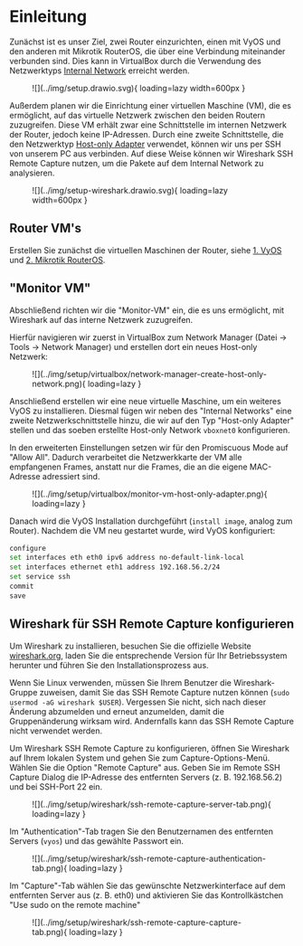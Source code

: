 # Einleitung

Zunächst ist es unser Ziel, zwei Router einzurichten, einen mit VyOS und den anderen mit Mikrotik RouterOS, die über
eine Verbindung miteinander verbunden sind. Dies kann in VirtualBox durch die Verwendung des Netzwerktyps 
[Internal Network](https://www.virtualbox.org/manual/ch06.html#network_internal) erreicht werden.

<figure markdown>
  ![](../img/setup.drawio.svg){ loading=lazy width=600px }
</figure>

Außerdem planen wir die Einrichtung einer virtuellen Maschine (VM), die es ermöglicht, auf das virtuelle Netzwerk
zwischen den beiden Routern zuzugreifen. Diese VM erhält zwar eine Schnittstelle im internen Netzwerk der Router, jedoch
keine IP-Adressen. Durch eine zweite Schnittstelle, die den
Netzwerktyp [Host-only Adapter](https://www.virtualbox.org/manual/ch06.html#network_hostonly) verwendet, können wir uns
per SSH von unserem PC aus verbinden. Auf diese Weise können wir Wireshark SSH Remote Capture nutzen, um die Pakete auf 
dem Internal Network zu analysieren.

<figure markdown>
  ![](../img/setup-wireshark.drawio.svg){ loading=lazy width=600px }
</figure>

## Router VM's
Erstellen Sie zunächst die virtuellen Maschinen der Router, siehe [1. VyOS](../1_vyos/) und [2. Mikrotik RouterOS](../2_routeros/).

## "Monitor VM"
Abschließend richten wir die "Monitor-VM" ein, die es uns ermöglicht, mit Wireshark auf das interne Netzwerk
zuzugreifen. 

Hierfür navigieren wir zuerst in VirtualBox zum Network Manager (Datei -> Tools -> Network Manager) und
erstellen dort ein neues Host-only Netzwerk:

<figure markdown>
  ![](../img/setup/virtualbox/network-manager-create-host-only-network.png){ loading=lazy }
</figure>

Anschließend erstellen wir eine neue virtuelle Maschine, um ein weiteres VyOS zu installieren. Diesmal fügen wir neben
des "Internal Networks" eine zweite Netzwerkschnittstelle hinzu, die wir auf den Typ "Host-only Adapter" stellen und das
soeben erstellte Host-only Network `vboxnet0` konfigurieren.

In den erweiterten Einstellungen setzen wir für den
Promiscuous Mode auf "Allow All". Dadurch verarbeitet die Netzwerkkarte der VM alle empfangenen Frames, anstatt nur die
Frames, die an die eigene MAC-Adresse adressiert sind.

<figure markdown>
  ![](../img/setup/virtualbox/monitor-vm-host-only-adapter.png){ loading=lazy }
</figure>

Danach wird die VyOS Installation durchgeführt (`install image`, analog zum Router). Nachdem die VM neu gestartet wurde,
wird VyOS konfiguriert:
```sh
configure
set interfaces eth eth0 ipv6 address no-default-link-local 
set interfaces ethernet eth1 address 192.168.56.2/24
set service ssh 
commit
save
```

## Wireshark für SSH Remote Capture konfigurieren
Um Wireshark zu installieren, besuchen Sie die offizielle Website [wireshark.org](https://www.wireshark.org/), laden Sie
die entsprechende Version für Ihr Betriebssystem herunter und führen Sie den Installationsprozess aus.

Wenn Sie Linux verwenden, müssen Sie Ihrem Benutzer die Wireshark-Gruppe zuweisen, damit Sie das SSH Remote Capture
nutzen können (`sudo usermod -aG wireshark $USER`). Vergessen Sie nicht, sich nach dieser Änderung
abzumelden und erneut anzumelden, damit die Gruppenänderung wirksam wird. Andernfalls kann das SSH Remote Capture nicht
verwendet werden.

Um Wireshark SSH Remote Capture zu konfigurieren, öffnen Sie Wireshark auf Ihrem lokalen System und gehen Sie zum
Capture-Options-Menü. Wählen Sie die Option "Remote Capture" aus. Geben Sie im Remote SSH Capture Dialog die IP-Adresse
des entfernten Servers (z. B. 192.168.56.2) und bei SSH-Port 22 ein.

<figure markdown>
  ![](../img/setup/wireshark/ssh-remote-capture-server-tab.png){ loading=lazy }
</figure>


Im "Authentication"-Tab tragen Sie den Benutzernamen des entfernten Servers (`vyos`) und das gewählte Passwort ein. 

<figure markdown>
  ![](../img/setup/wireshark/ssh-remote-capture-authentication-tab.png){ loading=lazy }
</figure>

Im "Capture"-Tab wählen Sie das gewünschte Netzwerkinterface auf dem entfernten Server aus (z. B. eth0) und aktivieren
Sie das Kontrollkästchen "Use sudo on the remote machine"

<figure markdown>
  ![](../img/setup/wireshark/ssh-remote-capture-capture-tab.png){ loading=lazy }
</figure>
